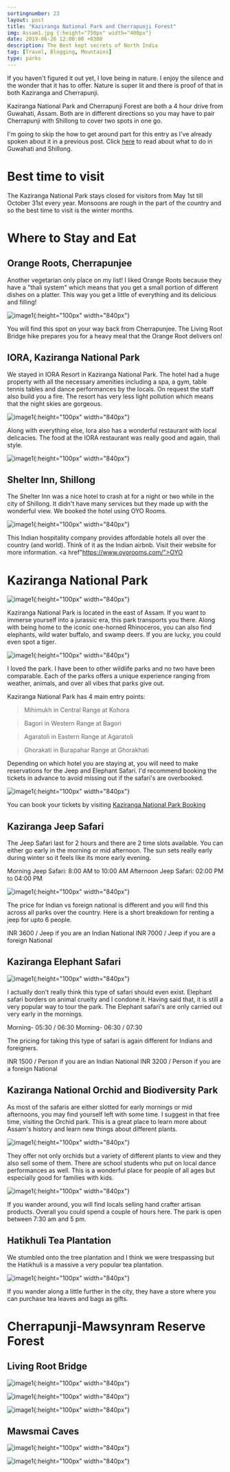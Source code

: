 ```yaml
---
sortingnumber: 23
layout: post
title: "Kaziranga National Park and Cherrapunji Forest"
img: Assam1.jpg {:height="750px" width="400px"}
date: 2019-06-26 12:00:00 +0300
description: The Best kept secrets of North India
tag: [Travel, Blogging, Mountains]
type: parks
---
```


If you haven't figured it out yet, I love being in nature. I enjoy the silence and the wonder that it has to offer. Nature is super lit and there is proof of that in both Kaziranga and Cherrapunji.

Kaziranga National Park and Cherrapunji Forest are both a 4 hour drive from Guwahati, Assam. Both are in different directions so you may have to pair Cherrapunji with Shillong to cover two spots in one go.

I'm going to skip the how to get around part for this entry as I've already spoken about it in a previous post. Click <a href="https://theduckingtraveller.com/assam/">here</a> to read about what to do in Guwahati and Shillong.

# Best time to visit

The Kaziranga National Park stays closed for visitors from May 1st till October 31st every year. Monsoons are rough in the part of the country and so the best time to visit is the winter months.

# Where to Stay and Eat

## Orange Roots, Cherrapunjee

Another vegetarian only place on my list! I liked Orange Roots because they have a "thali system" which means that you get a small portion of different dishes on a platter. This way you get a little of everything and its delicious and filling!

![image1]({{site.baseurl}}/assets/img/Assam/f3.jpg){:height="100px" width="840px"}

You will find this spot on your way back from Cherrapunjee. The Living Root Bridge hike prepares you for a heavy meal that the Orange Root delivers on!

## IORA, Kaziranga National Park

We stayed in IORA Resort in Kaziranga National Park. The hotel had a huge property with all the necessary amenities including a spa, a gym, table tennis tables and dance performances by the locals. On request the staff also build you a fire. The resort has very less light pollution which means that the night skies are gorgeous.

![image1]({{site.baseurl}}/assets/img/Assam/i27.jpg){:height="100px" width="840px"}

Along with everything else, Iora also has a wonderful restaurant with local delicacies. The food at the IORA restaurant was really good and again, thali style.

![image1]({{site.baseurl}}/assets/img/Assam/f2.jpg){:height="100px" width="840px"}

## Shelter Inn, Shillong

The Shelter Inn was a nice hotel to crash at for a night or two while in the city of Shillong. It didn't have many services but they made up with the wonderful view. We booked the hotel using OYO Rooms.

![image1]({{site.baseurl}}/assets/img/Assam/i3.jpg){:height="100px" width="840px"}

This Indian hospitality company provides affordable hotels all over the country (and world). Think of it as the Indian airbnb. Visit their website for more information. <a href"https://www.oyorooms.com/">OYO</a>

# Kaziranga National Park

![image1]({{site.baseurl}}/assets/img/Assam/i14.jpg){:height="100px" width="840px"}

Kaziranga National Park is located in the east of Assam. If you want to immerse yourself into a jurassic era, this park transports you there. Along with being home to the iconic one-horned Rhinoceros, you can also find elephants, wild water buffalo, and swamp deers. If you are lucky, you could even spot a tiger.

![image1]({{site.baseurl}}/assets/img/Assam/i12.jpg){:height="100px" width="840px"}

I loved the park. I have been to other wildlife parks and no two have been comparable. Each of the parks offers a unique experience ranging from weather, animals, and over all vibes that parks give out.

Kaziranga National Park has 4 main entry points:
> Mihimukh in Central Range at Kohora

> Bagori in Western Range at Bagori

> Agaratoli in Eastern Range at Agaratoli

> Ghorakati in Burapahar Range at Ghorakhati

Depending on which hotel you are staying at, you will need to make reservations for the Jeep and Elephant Safari. I'd recommend booking the tickets in advance to avoid missing out if the safari's are overbooked.

![image1]({{site.baseurl}}/assets/img/Assam/z.jpg){:height="100px" width="840px"}

You can book your tickets by visiting <a href="http://www.kaziranganationalpark-india.com/online-kaziranga-safari-booking.html">Kaziranga National Park Booking</a>

## Kaziranga Jeep Safari

The Jeep Safari last for 2 hours and there are 2 time slots available. You can either go early in the morning or mid afternoon. The sun sets really early during winter so it feels like its more early evening.

Morning Jeep Safari: 8:00 AM to 10:00 AM
Afternoon Jeep Safari: 02:00 PM to 04:00 PM

![image1]({{site.baseurl}}/assets/img/Assam/i13.jpg){:height="100px" width="840px"}

The price for Indian vs foreign national is different and you will find this across all parks over the country. Here is a short breakdown for renting a jeep for upto 6 people.

INR 3600 / Jeep if you are an Indian National
INR 7000 / Jeep if you are a foreign National


## Kaziranga Elephant Safari

![image1]({{site.baseurl}}/assets/img/Assam/a.jpg){:height="100px" width="840px"}

I actually don't really think this type of safari should even exist. Elephant safari borders on animal cruelty and I condone it. Having said that, it is still a very popular way to tour the park. The Elephant safari's are only carried out very early in the mornings.

Morning- 05:30 / 06:30
Morning- 06:30 / 07:30

The pricing for taking this type of safari is again different for Indians and foreigners.

INR 1500 / Person if you are an Indian National
INR 3200 / Person if you are a foreign National

## Kaziranga National Orchid and Biodiversity Park

As most of the safaris are either slotted for early mornings or mid afternoons, you may find yourself left with some time. I suggest in that free time, visiting the Orchid park. This is a great place to learn more about Assam's history and learn new things about different plants.

![image1]({{site.baseurl}}/assets/img/Assam/i17.jpg){:height="100px" width="840px"}

They offer not only orchids but a variety of different plants to view and they also sell some of them. There are school students who put on local dance performances as well. This is a wonderful place for people of all ages but especially good for families with kids.

![image1]({{site.baseurl}}/assets/img/Assam/i18.jpg){:height="100px" width="840px"}

If you wander around, you will find locals selling hand crafter artisan products. Overall you could spend a couple of hours here. The park is open between 7:30 am and 5 pm.

## Hatikhuli Tea Plantation

We stumbled onto the tree plantation and I think we were trespassing but the Hatikhuli is a massive a very popular tea plantation.

![image1]({{site.baseurl}}/assets/img/Assam/i16.jpg){:height="100px" width="840px"}

If you wander along a little further in the city, they have a store where you can purchase tea leaves and bags as gifts.

# Cherrapunji-Mawsynram Reserve Forest

## Living Root Bridge

![image1]({{site.baseurl}}/assets/img/Assam/i9.jpg){:height="100px" width="840px"}

![image1]({{site.baseurl}}/assets/img/Assam/b.jpg){:height="100px" width="840px"}

![image1]({{site.baseurl}}/assets/img/Assam/i11.jpg){:height="100px" width="840px"}



## Mawsmai Caves

![image1]({{site.baseurl}}/assets/img/Assam/i8.jpg){:height="100px" width="840px"}


![image1]({{site.baseurl}}/assets/img/Assam/i7.jpg){:height="100px" width="840px"}
